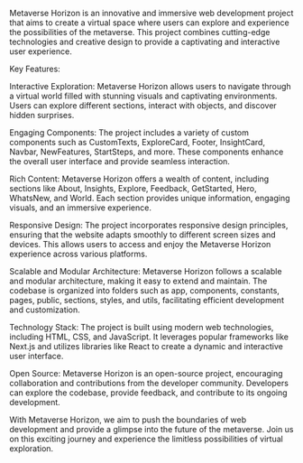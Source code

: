 Metaverse Horizon is an innovative and immersive web development project that aims to create a virtual space where users can explore and experience the possibilities of the metaverse. This project combines cutting-edge technologies and creative design to provide a captivating and interactive user experience.

Key Features:

Interactive Exploration: Metaverse Horizon allows users to navigate through a virtual world filled with stunning visuals and captivating environments. Users can explore different sections, interact with objects, and discover hidden surprises.

Engaging Components: The project includes a variety of custom components such as CustomTexts, ExploreCard, Footer, InsightCard, Navbar, NewFeatures, StartSteps, and more. These components enhance the overall user interface and provide seamless interaction.

Rich Content: Metaverse Horizon offers a wealth of content, including sections like About, Insights, Explore, Feedback, GetStarted, Hero, WhatsNew, and World. Each section provides unique information, engaging visuals, and an immersive experience.

Responsive Design: The project incorporates responsive design principles, ensuring that the website adapts smoothly to different screen sizes and devices. This allows users to access and enjoy the Metaverse Horizon experience across various platforms.

Scalable and Modular Architecture: Metaverse Horizon follows a scalable and modular architecture, making it easy to extend and maintain. The codebase is organized into folders such as app, components, constants, pages, public, sections, styles, and utils, facilitating efficient development and customization.

Technology Stack: The project is built using modern web technologies, including HTML, CSS, and JavaScript. It leverages popular frameworks like Next.js and utilizes libraries like React to create a dynamic and interactive user interface.

Open Source: Metaverse Horizon is an open-source project, encouraging collaboration and contributions from the developer community. Developers can explore the codebase, provide feedback, and contribute to its ongoing development.

With Metaverse Horizon, we aim to push the boundaries of web development and provide a glimpse into the future of the metaverse. Join us on this exciting journey and experience the limitless possibilities of virtual exploration.
